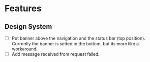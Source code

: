 # Features

## Design System
- [ ] Put banner above the navigation and the status bar (top position). Currently the banner is setted in the bottom, but its more like a workaround.
- [ ] Add message received from request failed.
